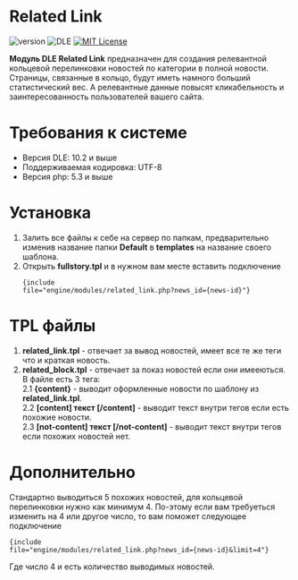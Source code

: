 # Related Link
![version](https://img.shields.io/badge/version-1.0-green.svg?style=flat-square "Version")
![DLE](https://img.shields.io/badge/DLE-10.2_--_11.x_(UTF--8)-red.svg?style=flat-square "DLE Version")
[![MIT License](https://img.shields.io/badge/license-MIT-blue.svg?style=flat-square)](https://github.com/dle-modules/Related-Link/blob/master/License)

**Модуль DLE Related Link** предназначен для создания релевантной кольцевой перелинковки новостей по категории в полной новости. Страницы, связанные в кольцо, будут иметь намного больший статистический вес. А релевантные данные повысят кликабельность и заинтересованность пользователей вашего сайта.
# Требования к системе
* Версия DLE: 10.2 и выше
* Поддерживаемая кодировка: UTF-8
* Версия php: 5.3 и выше
# Установка
1. Залить все файлы к себе на сервер по папкам, предварительно изменив название папки **Default** в **templates** на название своего шаблона.
2. Открыть **fullstory.tpl** и в нужном вам месте вставить подключение<pre><code>{include file="engine/modules/related_link.php?news_id={news-id}"}</code></pre>
# TPL файлы
1. **related_link.tpl** - отвечает за вывод новостей, имеет все те же теги что и краткая новость.
2. **related_block.tpl** - отвечает за показ новостей если они имееються. В файле есть 3 тега:<br/>
  2.1 **{content}** - выводит оформленные новости по шаблону из **related_link.tpl**.<br/>
  2.2 **[content] текст [/content]** - выводит текст внутри тегов если есть похожие новости.<br/>
  2.3 **[not-content] текст [/not-content]** - выводит текст внутри тегов если похожих новостей нет.
# Дополнительно
Стандартно выводиться 5 похожих новостей, для кольцевой перелинковки нужно как минимум 4. По-этому если вам требуеться изменить на 4 или другое число, то вам поможет следующее подключение<pre><code>{include file="engine/modules/related_link.php?news_id={news-id}&limit=4"}</code></pre>Где число 4 и есть количество выводимых новостей.
